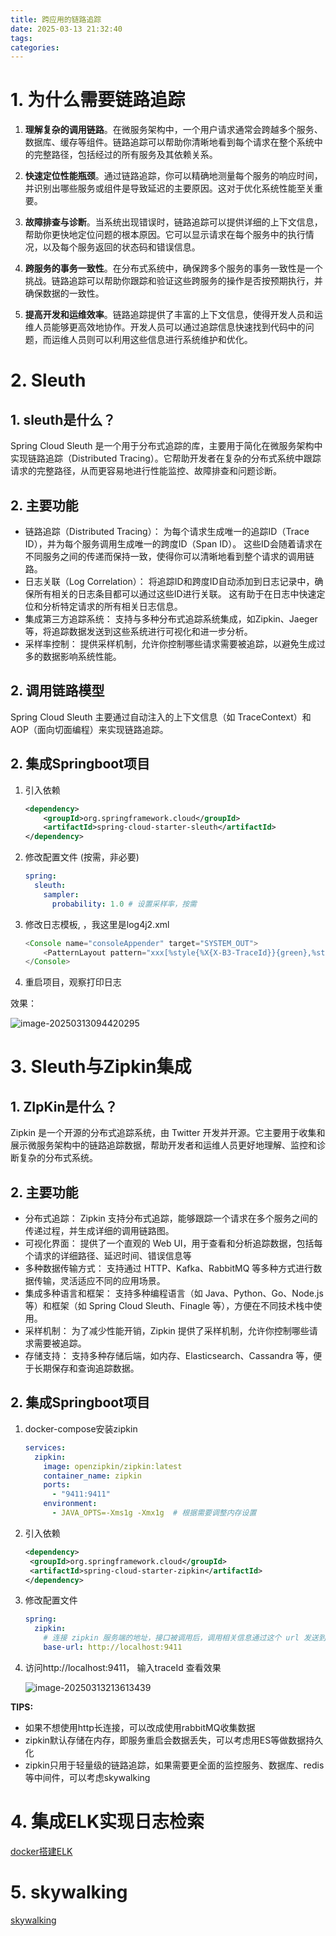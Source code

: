 ```yaml
---
title: 跨应用的链路追踪
date: 2025-03-13 21:32:40
tags:
categories: 
---
```


# 1. 为什么需要链路追踪

1. **理解复杂的调用链路**。在微服务架构中，一个用户请求通常会跨越多个服务、数据库、缓存等组件。链路追踪可以帮助你清晰地看到每个请求在整个系统中的完整路径，包括经过的所有服务及其依赖关系。

2. **快速定位性能瓶颈**。通过链路追踪，你可以精确地测量每个服务的响应时间，并识别出哪些服务或组件是导致延迟的主要原因。这对于优化系统性能至关重要。
3. **故障排查与诊断**。当系统出现错误时，链路追踪可以提供详细的上下文信息，帮助你更快地定位问题的根本原因。它可以显示请求在每个服务中的执行情况，以及每个服务返回的状态码和错误信息。

4. **跨服务的事务一致性**。在分布式系统中，确保跨多个服务的事务一致性是一个挑战。链路追踪可以帮助你跟踪和验证这些跨服务的操作是否按预期执行，并确保数据的一致性。

5. **提高开发和运维效率**。链路追踪提供了丰富的上下文信息，使得开发人员和运维人员能够更高效地协作。开发人员可以通过追踪信息快速找到代码中的问题，而运维人员则可以利用这些信息进行系统维护和优化。

# 2. Sleuth

## 1. sleuth是什么？

Spring Cloud Sleuth 是一个用于分布式追踪的库，主要用于简化在微服务架构中实现链路追踪（Distributed Tracing）。它帮助开发者在复杂的分布式系统中跟踪请求的完整路径，从而更容易地进行性能监控、故障排查和问题诊断。

## 2. 主要功能

- 链路追踪（Distributed Tracing）：
  为每个请求生成唯一的追踪ID（Trace ID），并为每个服务调用生成唯一的跨度ID（Span ID）。
  这些ID会随着请求在不同服务之间的传递而保持一致，使得你可以清晰地看到整个请求的调用链路。
- 日志关联（Log Correlation）：
  将追踪ID和跨度ID自动添加到日志记录中，确保所有相关的日志条目都可以通过这些ID进行关联。
  这有助于在日志中快速定位和分析特定请求的所有相关日志信息。
- 集成第三方追踪系统：
  支持与多种分布式追踪系统集成，如Zipkin、Jaeger等，将追踪数据发送到这些系统进行可视化和进一步分析。
- 采样率控制：
  提供采样机制，允许你控制哪些请求需要被追踪，以避免生成过多的数据影响系统性能。

## 2.  调用链路模型

Spring Cloud Sleuth 主要通过自动注入的上下文信息（如 TraceContext）和 AOP（面向切面编程）来实现链路追踪。

## 2. 集成Springboot项目

1. 引入依赖

   ```xml
   <dependency>
       <groupId>org.springframework.cloud</groupId>
       <artifactId>spring-cloud-starter-sleuth</artifactId>
   </dependency>
   ```

   

2. 修改配置文件 (按需，非必要)

   ```yml
   spring:
     sleuth:
       sampler:
         probability: 1.0 # 设置采样率，按需
   ```

3. 修改日志模板, ，我这里是log4j2.xml

   ```java
   <Console name="consoleAppender" target="SYSTEM_OUT">
       <PatternLayout pattern="xxx[%style{%X{X-B3-TraceId}}{green},%style{%X{X-B3-SpanId}}{yellow},%X{X-B3-ParentSpanId}] xxx"/>
   </Console>
   ```

4. 重启项目，观察打印日志

效果：

![image-20250313094420295](https://panyuro.oss-cn-beijing.aliyuncs.com/image-20250313094420295.png)



# 3. Sleuth与Zipkin集成

## 1. ZIpKin是什么？

Zipkin 是一个开源的分布式追踪系统，由 Twitter 开发并开源。它主要用于收集和展示微服务架构中的链路追踪数据，帮助开发者和运维人员更好地理解、监控和诊断复杂的分布式系统。

## 2. 主要功能

- 分布式追踪：
  Zipkin 支持分布式追踪，能够跟踪一个请求在多个服务之间的传递过程，并生成详细的调用链路图。
- 可视化界面：
  提供了一个直观的 Web UI，用于查看和分析追踪数据，包括每个请求的详细路径、延迟时间、错误信息等
- 多种数据传输方式：
  支持通过 HTTP、Kafka、RabbitMQ 等多种方式进行数据传输，灵活适应不同的应用场景。
- 集成多种语言和框架：
  支持多种编程语言（如 Java、Python、Go、Node.js 等）和框架（如 Spring Cloud Sleuth、Finagle 等），方便在不同技术栈中使用。
- 采样机制：
  为了减少性能开销，Zipkin 提供了采样机制，允许你控制哪些请求需要被追踪。
- 存储支持：
  支持多种存储后端，如内存、Elasticsearch、Cassandra 等，便于长期保存和查询追踪数据。

## 2. 集成Springboot项目

1. docker-compose安装zipkin

   ```yml
   services:
     zipkin:
       image: openzipkin/zipkin:latest
       container_name: zipkin
       ports:
         - "9411:9411"
       environment:
         - JAVA_OPTS=-Xms1g -Xmx1g  # 根据需要调整内存设置
   ```

2. 引入依赖

   ```xml
   <dependency>
   	<groupId>org.springframework.cloud</groupId>
   	<artifactId>spring-cloud-starter-zipkin</artifactId>
   </dependency>
   ```

   

3. 修改配置文件

   ```yml
   spring:
     zipkin:
       # 连接 zipkin 服务端的地址，接口被调用后，调用相关信息通过这个 url 发送到 zipkin 服务端
       base-url: http://localhost:9411
   ```

4. 访问http://localhost:9411， 输入traceId 查看效果

   ![image-20250313213613439](https://panyuro.oss-cn-beijing.aliyuncs.com/image-20250313213613439.png)

**TIPS:** 

- 如果不想使用http长连接，可以改成使用rabbitMQ收集数据
- zipkin默认存储在内存，即服务重启会数据丢失，可以考虑用ES等做数据持久化
- zipkin只用于轻量级的链路追踪，如果需要更全面的监控服务、数据库、redis等中间件，可以考虑skywalking

# 4. 集成ELK实现日志检索

[docker搭建ELK](https://pyr9.github.io/docker%E6%90%AD%E5%BB%BAELK/)

# 5. skywalking

[skywalking](https://pyr9.github.io/Skywalking%E7%9B%91%E6%8E%A7/)


